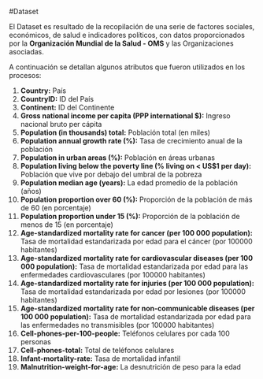 #Dataset

El Dataset es resultado de la recopilación de una serie de factores sociales, económicos, de salud e indicadores políticos, con datos proporcionados por la **Organización Mundial de la Salud - OMS** y las Organizaciones asociadas.

A continuación se detallan algunos atributos que fueron utilizados en los procesos:

1. **Country:** País
2. **CountryID:** ID del País
3. **Continent:** ID del Continente
6. **Gross national income per capita (PPP international $):** Ingreso nacional bruto per cápita
9. **Population (in thousands) total:** Población total (en miles)
10. **Population annual growth rate (%):** Tasa de crecimiento anual de la población
11. **Population in urban areas (%):** Población en áreas urbanas
12. **Population living below the poverty line (% living on &lt; US$1 per day):** Población que vive por debajo del umbral de la pobreza
13. **Population median age (years):** La edad promedio de la población (años)
14. **Population proportion over 60 (%):** Proporción de la población de más de 60 (en porcentaje)
15. **Population proportion under 15 (%):** Proporción de la población de menos de 15 (en porcentaje)
108. **Age-standardized mortality rate for cancer (per 100 000 population):** Tasa de mortalidad estandarizada por edad para el cáncer (por 100000 habitantes)
109. **Age-standardized mortality rate for cardiovascular diseases (per 100 000 population):** Tasa de mortalidad estandarizada por edad para las enfermedades cardiovasculares (por 100000 habitantes)
110. **Age-standardized mortality rate for injuries (per 100 000 population):** Tasa de mortalidad estandarizada por edad por lesiones (por 100000 habitantes)
111. **Age-standardized mortality rate for non-communicable diseases (per 100 000 population):** Tasa de mortalidad estandarizada por edad para las enfermedades no transmisibles (por 100000 habitantes)
189. **Cell-phones-per-100-people:** Teléfonos celulares por cada 100 personas
190. **Cell-phones-total:** Total de teléfonos celulares
254. **Infant-mortality-rate:** Tasa de mortalidad infantil
285. **Malnutrition-weight-for-age:** La desnutrición de peso para la edad
